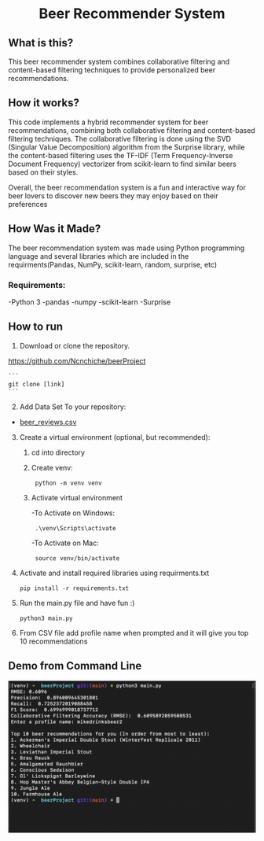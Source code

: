 <h1 align="center">Beer Recommender System</h1>


## What is this?

This beer recommender system combines collaborative filtering and content-based filtering techniques to provide personalized beer recommendations.


## How it works?

This code implements a hybrid recommender system for beer recommendations, combining both collaborative filtering and content-based filtering techniques. The collaborative filtering is done using the SVD (Singular Value Decomposition) algorithm from the Surprise library, while the content-based filtering uses the TF-IDF (Term Frequency-Inverse Document Frequency) vectorizer from scikit-learn to find similar beers based on their styles.

Overall, the beer recommendation system is a fun and interactive way for beer lovers to discover new beers they may enjoy based on their preferences



## How Was it Made?

The beer recommendation system was made using Python programming language and several libraries which are included in the requirments(Pandas, NumPy, scikit-learn, random, surprise, etc)

### Requirements:

-Python 3
-pandas
-numpy
-scikit-learn
-Surprise

## How to run

1. Download or clone the repository.

https://github.com/Ncnchiche/beerProject

    ```
    git clone [link]
    ```

2. Add Data Set To your repository:

- [beer_reviews.csv](https://data.world/socialmediadata/beeradvocate/workspace/file?filename=beer_reviews.csv)

3. Create a virtual environment (optional, but recommended):

    1. cd into directory
    
    2. Create venv:
            
            python -m venv venv
     
    3. Activate virtual environment
            
        -To Activate on Windows:

            .\venv\Scripts\activate


        -To Activate on Mac:

            source venv/bin/activate

            
4. Activate and install required libraries using requirments.txt
    ```
    pip install -r requirements.txt
    ```

5. Run the main.py file and have fun :)
    ```
    python3 main.py
    ```

6. From CSV file add profile name when prompted and it will give you top 10 recommendations

 ## Demo from Command Line
 
![My Image](samplePicture.png)
